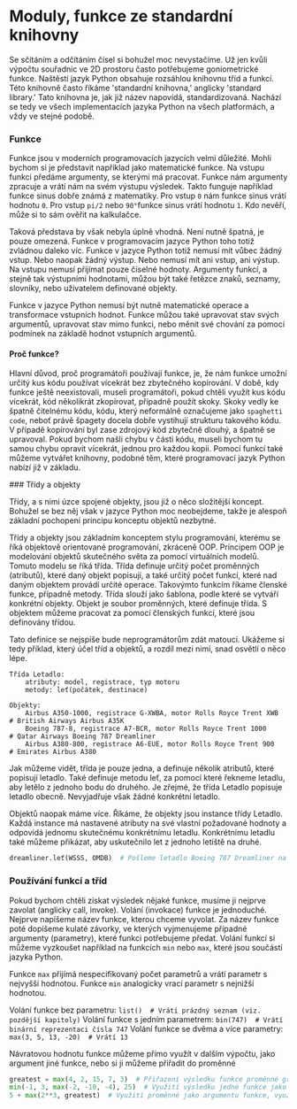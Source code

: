 # Moduly, funkce ze standardní knihovny

Se sčítáním a odčítáním čísel si bohužel moc nevystačíme. Už jen kvůli
výpočtu souřadnic ve 2D prostoru často potřebujeme goniometrické funkce.
Naštěstí jazyk Python obsahuje rozsáhlou knihovnu tříd a funkcí. Této knihovně
často říkáme 'standardní knihovna,' anglicky 'standard library.' Tato knihovna
je, jak již název napovídá, standardizovaná. Nachází se tedy ve všech
implementacích jazyka Python na všech platformách, a vždy ve stejné podobě.

### Funkce

Funkce jsou v moderních programovacích jazycích velmi důležité. Mohli bychom
si je představit například jako matematické funkce. Na vstupu funkci předáme
argumenty, se kterými má pracovat. Funkce nám argumenty zpracuje a vrátí nám
na svém výstupu výsledek. Takto funguje například funkce sinus dobře známá
z matematiky. Pro vstup `0` nám funkce sinus vrátí hodnotu `0`. Pro vstup `pi/2`
nebo `90°`funkce sinus vrátí hodnotu `1`. Kdo nevěří, může si to sám ověřit na
kalkulačce.

Taková představa by však nebyla úplně vhodná. Není nutně špatná, je pouze
omezená. Funkce v programovacím jazyce Python toho totiž zvládnou daleko víc.
Funkce v jazyce Python totiž nemusí mít vůbec žádný vstup. Nebo naopak žádný
výstup. Nebo nemusí mít ani vstup, ani výstup. Na vstupu nemusí přijímat pouze
číselné hodnoty. Argumenty funkcí, a stejně tak výstupními hodnotami, můžou být
také řetězce znaků, seznamy, slovníky, nebo uživatelem definované objekty.

Funkce v jazyce Python nemusí být nutně matematické operace a transformace
vstupních hodnot. Funkce můžou také upravovat stav svých argumentů, upravovat
stav mimo funkci, nebo měnit své chování za pomocí podmínek na základě hodnot
vstupních argumentů.

#### Proč funkce?

Hlavní důvod, proč programátoři používají funkce, je, že nám funkce umožní
určitý kus kódu používat vícekrát bez zbytečného kopírování. V době, kdy funkce
ještě neexistovali, museli programátoři, pokud chtěli využít kus kódu vícekrát,
kód několikrát zkopírovat, případně použít skoky. Skoky vedly ke špatně
čitelnému kódu, kódu, který neformálně označujeme jako `spaghetti code`, neboť
právě špagety docela dobře vystihují strukturu takového kódu. V případě
kopírování byl zase zdrojový kód zbytečně dlouhý, a špatně se upravoval. Pokud
bychom našli chybu v části kódu, museli bychom tu samou chybu opravit vícekrát,
jednou pro každou kopii. Pomocí funkcí také můžeme vytvářet knihovny, podobné
těm, které programovací jazyk Python nabízí již v základu.

### Třídy a objekty

Třídy, a s nimi úzce spojené objekty, jsou již o něco složitější koncept.
Bohužel se bez něj však v jazyce Python moc neobejdeme, takže je alespoň
základní pochopení principu konceptu objektů nezbytné.

Třídy a objekty jsou základním konceptem stylu programování, kterému se říká
objektově orientované programování, zkráceně OOP. Principem OOP je modelování
objektů skutečného světa za pomocí virtuálních modelů. Tomuto modelu se říká
třída. Třída definuje určitý počet proměnných (atributů), které daný objekt
popisují, a také určitý počet funkcí, které nad daným objektem provádí určité
operace. Takovýmto funkcím říkame členské funkce, případně metody. Třída slouží
jako šablona, podle které se vytváří konkrétní objekty. Objekt je soubor
proměnných, které definuje třída. S objektem můžeme pracovat za pomocí členských
funkcí, které jsou definovány třídou.

Tato definice se nejspíše bude neprogramátorům zdát matoucí. Ukážeme si tedy
příklad, který účel tříd a objektů, a rozdíl mezi nimi, snad osvětlí o něco
lépe.

```
Třída Letadlo:
    atributy: model, registrace, typ motoru
    metody: leť(počátek, destinace)

Objekty:
    Airbus A350-1000, registrace G-XWBA, motor Rolls Royce Trent XWB  # British Airways Airbus A35K
    Boeing 787-8, registrace A7-BCR, motor Rolls Royce Trent 1000     # Qatar Airways Boeing 787 Dreamliner
    Airbus A380-800, registrace A6-EUE, motor Rolls Royce Trent 900   # Emirates Airbus A380
```

Jak můžeme vidět, třída je pouze jedna, a definuje několik atributů, které
popisují letadlo. Také definuje metodu leť, za pomocí které řekneme letadlu,
aby letělo z jednoho bodu do druhého. Je zřejmé, že třída Letadlo popisuje
letadlo obecně. Nevyjadřuje však žádné konkrétní letadlo.

Objektů naopak máme více. Říkáme, že objekty jsou instance třídy Letadlo.
Každá instance má nastavené atributy na své vlastní požadované hodnoty a
odpovídá jednomu skutečnému konkrétnímu letadlu. Konkrétnímu letadlu také
můžeme přikázat, aby uskutečnilo let z jednoho letiště na druhé.

```Python
dreamliner.leť(WSSS, OMDB)  # Pošleme letadlo Boeing 787 Dreamliner na let z letiště Singapore Changi na letiště Dubai International
```

### Používání funkcí a tříd

Pokud bychom chtěli získat výsledek nějaké funkce, musíme ji nejprve zavolat
(anglicky call, invoke). Volání (invokace) funkce je jednoduché. Nejprve
napíšeme název funkce, kterou chceme vyvolat. Za název funkce poté dopíšeme
kulaté závorky, ve kterých vyjmenujeme případné argumenty (parametry), které
funkci potřebujeme předat. Volání funkcí si můžeme vyzkoušet například
na funkcích `min` nebo `max`, které jsou součástí jazyka Python.

Funkce `max` přijímá nespecifikovaný počet parametrů a vrátí parametr
s nejvyšší hodnotou. Funkce `min` analogicky vrací parametr s nejnižší hodnotou.

Volání funkce bez parametru: `list()  # Vrátí prázdný seznam (viz. pozdější kapitoly)`
Volání funkce s jedním parametrem: `bin(747)  # Vrátí binární reprezentaci čísla 747`
Volání funkce se dvěma a více parametry: `max(3, 5, 13, -20)  # Vrátí 13`

Návratovou hodnotu funkce můžeme přímo využít v dalším výpočtu, jako argument
jiné funkce, nebo si ji můžeme přiřadit do proměnné

```Python
greatest = max(4, 2, 15, 7, 3)  # Přiřazení výsledku funkce proměnné greatest
min(-1, 3, max(-2, -10, -4), 25)  # Využití výsledku jedné funkce jako argument jiné funkce
5 + max(2**3, greatest)  # Využití proměnné jako argumentu funkce, využití výsledku funkce v jiném výpočtu
```